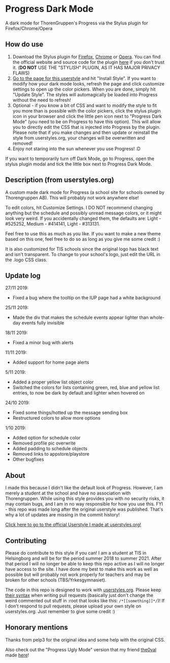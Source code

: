 # Progress Dark Mode
 A dark mode for ThorenGruppen's Progress via the Stylus plugin for Firefox/Chrome/Opera

## How do use

1. Download the Stylus plugin for [Firefox](https://addons.mozilla.org/en-US/firefox/addon/styl-us/), [Chrome](https://chrome.google.com/webstore/detail/stylus/clngdbkpkpeebahjckkjfobafhncgmne/) or [Opera](https://addons.opera.com/en/extensions/details/stylus/). You can find the official website and source code for the plugin [here](https://add0n.com/stylus.html) if you don't trust it. (**DO NOT** USE THE "STYL*ISH*" PLUGIN, AS IT HAS MAJOR PRIVACY FLAWS)
2. [Go to the page for this userstyle](https://userstyles.org/styles/175794/progress-dark-mode) and hit "Install Style". If you want to modify how your dark mode looks, refresh the page and click customize settings to open up the color pickers. When you are done, simply hit "Update Style". The styles will automagically be loaded into Progress without the need to refresh!
3. Optional - if you know a bit of CSS and want to modify the style to fit you more than is possible with the color pickers, click the stylus plugin icon in your browser and click the little pen icon next to "Progress Dark Mode" (you need to be on Progress to have this option). This will allow you to directly edit the CSS that is injected into Progress by the plugin. Please note that if you make changes and then update or reinstall the style from userstyles.org, your changes will be overwritten and removed!
4. Enjoy not staring into the sun whenever you use Progress! :D

If you want to temporarily turn off Dark Mode, go to Progress, open the stylus plugin modal and tick the little box next to Progress Dark Mode.

## Description (from userstyles.org)

A custom made dark mode for Progress (a school site for schools owned by Thorengruppen AB). This will probably not work anywhere else!

To edit colors, hit Customize Settings. I DO NOT recommend changing anything but the schedule and possibly unread message colors, or it might look very weird. If you accidentally changed them, the defaults are: Light - #525252, Medium - #414141, Light - #313131.

Feel free to use this as much as you like. If you want to make a new theme based on this one, feel free to do so as long as you give me some credit :)

It is also customized for TIS schools since the original logo has black text and isn't transparent. To change to your school's logo, just edit the URL in the .logo CSS class.

## Update log

27/11 2019:
- Fixed a bug where the tooltip on the IUP page had a white background

25/11 2019:
- Made the div that makes the schedule events appear lighter than whole-day events fully invisible

18/11 2019:
- Fixed a minor bug with alerts

11/11 2019:
- Added support for home page alerts

5/11 2019:
- Added a proper yellow list object color
- Switched the colors for lists containing green, red, blue and yellow list entries, to now be dark by default and lighter when hovered on

24/10 2019:
- Fixed some things/hotted up the message sending box
- Restructured colors to allow more options

1/10 2019:
- Added option for schedule color
- Removed profile pic overwrite
- Added padding to schedule objects
- Removed links to appstore/playstore
- Other bugfixes

## About
I made this because I didn't like the default look of Progress. However, I am merely a student at the school and have no association with Thorengruppen.
While using this style provides you with no security risks, it may contain bugs, and I am in no way responsible for how you use this.
FYI - this repo was made long after the original userstyle was published. That's why a lot of updates are missing in the commit history!

[Click here to go to the official Userstyle I made at userstyles.org!](https://userstyles.org/styles/175794/progress-dark-mode)

## Contributing
Please do contribute to this style if you can! I am a student at TIS in Helsingborg and will be for the period summer 2018 to summer 2021. After that period I will no longer be able to keep this repo active as I will no longer have access to the site. I have done my best to make this work as well as possible but will probably not work properly for teachers and may be broken for other schools (TBS/Yrkesgymnasiet).

The code in this repo is designed to work with [userstyles.org](https://userstyles.org/). Please keep [their syntax](https://userstyles.org/help/coding#help-style-settings) when writing pull requests (basically just don't change the weird commented out stuff in :root that looks like this: `/*[[something]]*/`)!
If I don't respond to pull requests, please upload your own style on userstyles.org. Just remember to give some credit :)

## Honorary mentions
Thanks from pelp3 for the original idea and some help with the original CSS.

Also check out the "Progress Ugly Mode" version that my friend [the0val](https://github.com/the0val) made [here](https://userstyles.org/styles/176575/progress-ugly-mode)!
